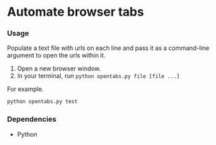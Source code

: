 # Automate browser tabs

### Usage

Populate a text file with urls on each line and pass it as a command-line argument to open the urls within it.

1. Open a new browser window.
2. In your terminal, run `python opentabs.py file [file ...]`

For example.

```bash
python opentabs.py test
```

### Dependencies 

- Python
